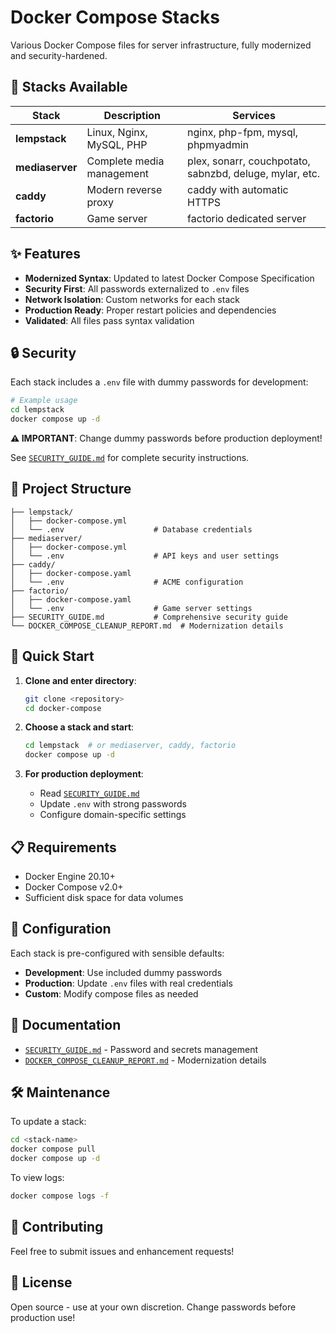 # Docker Compose Stacks

Various Docker Compose files for server infrastructure, fully modernized and security-hardened.

## 🚀 Stacks Available

| Stack | Description | Services |
|-------|-------------|----------|
| **lempstack** | Linux, Nginx, MySQL, PHP | nginx, php-fpm, mysql, phpmyadmin |
| **mediaserver** | Complete media management | plex, sonarr, couchpotato, sabnzbd, deluge, mylar, etc. |
| **caddy** | Modern reverse proxy | caddy with automatic HTTPS |
| **factorio** | Game server | factorio dedicated server |

## ✨ Features

- **Modernized Syntax**: Updated to latest Docker Compose Specification
- **Security First**: All passwords externalized to `.env` files
- **Network Isolation**: Custom networks for each stack
- **Production Ready**: Proper restart policies and dependencies
- **Validated**: All files pass syntax validation

## 🔒 Security

Each stack includes a `.env` file with dummy passwords for development:

```bash
# Example usage
cd lempstack
docker compose up -d
```

**⚠️ IMPORTANT**: Change dummy passwords before production deployment!

See [`SECURITY_GUIDE.md`](SECURITY_GUIDE.md) for complete security instructions.

## 📁 Project Structure

```
├── lempstack/
│   ├── docker-compose.yml
│   └── .env                    # Database credentials
├── mediaserver/
│   ├── docker-compose.yml
│   └── .env                    # API keys and user settings
├── caddy/
│   ├── docker-compose.yaml
│   └── .env                    # ACME configuration
├── factorio/
│   ├── docker-compose.yaml
│   └── .env                    # Game server settings
├── SECURITY_GUIDE.md           # Comprehensive security guide
└── DOCKER_COMPOSE_CLEANUP_REPORT.md  # Modernization details
```

## 🚀 Quick Start

1. **Clone and enter directory**:
   ```bash
   git clone <repository>
   cd docker-compose
   ```

2. **Choose a stack and start**:
   ```bash
   cd lempstack  # or mediaserver, caddy, factorio
   docker compose up -d
   ```

3. **For production deployment**:
   - Read [`SECURITY_GUIDE.md`](SECURITY_GUIDE.md)
   - Update `.env` with strong passwords
   - Configure domain-specific settings

## 📋 Requirements

- Docker Engine 20.10+
- Docker Compose v2.0+
- Sufficient disk space for data volumes

## 🔧 Configuration

Each stack is pre-configured with sensible defaults:

- **Development**: Use included dummy passwords
- **Production**: Update `.env` files with real credentials
- **Custom**: Modify compose files as needed

## 📖 Documentation

- [`SECURITY_GUIDE.md`](SECURITY_GUIDE.md) - Password and secrets management
- [`DOCKER_COMPOSE_CLEANUP_REPORT.md`](DOCKER_COMPOSE_CLEANUP_REPORT.md) - Modernization details

## 🛠 Maintenance

To update a stack:
```bash
cd <stack-name>
docker compose pull
docker compose up -d
```

To view logs:
```bash
docker compose logs -f
```

## 🤝 Contributing

Feel free to submit issues and enhancement requests!

## 📄 License

Open source - use at your own discretion. Change passwords before production use!
